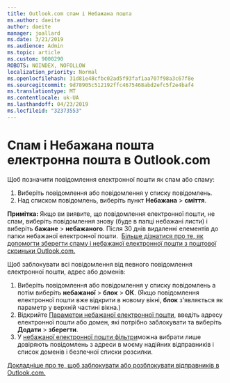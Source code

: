```yaml
---
title: Outlook.com спам і Небажана пошта
ms.author: daeite
author: daeite
manager: joallard
ms.date: 3/21/2019
ms.audience: Admin
ms.topic: article
ms.custom: 9000290
ROBOTS: NOINDEX, NOFOLLOW
localization_priority: Normal
ms.openlocfilehash: 31d81e48cfbc02ad5f93faf1aa707f98a3c67f8e
ms.sourcegitcommit: 9d78905c512192ffc4675468abd2efc5f2e4baf4
ms.translationtype: MT
ms.contentlocale: uk-UA
ms.lasthandoff: 04/23/2019
ms.locfileid: "32373553"
---
```

# <a name="spam-and-junk-email-in-outlookcom"></a>Спам і Небажана пошта електронна пошта в Outlook.com

Щоб позначити повідомлення електронної пошти як спам або спаму:

1. Виберіть повідомлення або повідомлення у списку повідомлень.
1. Над списком повідомлень, виберіть пункт **Небажана** > **сміття**.

**Примітка:** Якщо ви виявите, що повідомлення електронної пошти, не спам, виберіть повідомлення знову (буде в папці небажані листи) і виберіть **бажане** > **небажаного**. Після 30 днів видаленні елементів до папки небажаної електронної пошти.  [Більше дізнатися про те, як допомогти зберегти спаму і небажаної електронної пошти з поштової скриньки Outlook.com.](https://support.office.com/article/a3ece97b-82f8-4a5e-9ac3-e92fa6427ae4)

Щоб заблокувати всі повідомлення від певного повідомлення електронної пошти, адрес або доменів:

1. Виберіть повідомлення або повідомлення у списку повідомлень а потім виберіть **небажаної** > **блок** > **ОК**. (Якщо повідомлення електронної пошти вже відкрити в новому вікні, **блок** з'являється як параметр у верхній частині вікна.)
1. Відкрийте [Параметри небажаної електронної пошти](https://outlook.live.com/mail/options/mail/junkEmail/blockedSendersAndDomainsV2), введіть адресу електронної пошти або домен, які потрібно заблокувати та виберіть **Додати** > **зберегти**.
1. У [небажаної електронної пошти фільтри](https://outlook.live.com/mail/options/mail/junkEmail/filtersOption)можна вибрати лише довіряють повідомлень з адреси в моєму надійних відправників і список доменів і безпечної списки розсилки.

[Докладніше про те, щоб заблокувати або розблокувати відправників в Outlook.com.](https://support.office.com/article/afba1c94-77bb-4f50-8b85-057cf52f4d5e)
